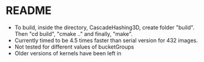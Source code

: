 # README
- To build, inside the directory, CascadeHashing3D, create folder "build". Then "cd build", "cmake .." and finally, "make".
- Currently timed to be 4.5 times faster than serial version for 432 images.
- Not tested for different values of bucketGroups
- Older versions of kernels have been left in 